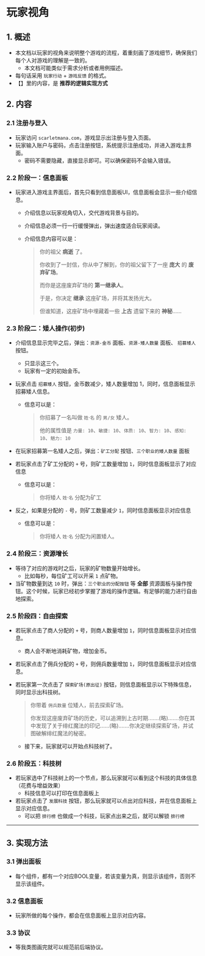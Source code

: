 # 玩家视角

## 1. 概述

* 本文档以玩家的视角来说明整个游戏的流程，着重刻画了游戏细节，确保我们每个人对游戏的理解是一致的。
  * 本文档可能类似于需求分析或者用例描述。
* 每句话采用 `玩家行动` + `游戏反馈` 的格式。
* 【】里的内容，是 **推荐的逻辑实现方式**

## 2. 内容

### 2.1 注册与登入

* 玩家访问 `scarletmana.com`，游戏显示出注册与登入页面。
* 玩家输入账户与密码，点击注册按钮，系统提示注册成功，并进入游戏主界面。
  * 密码不需要隐藏，直接显示即可。可以确保密码不会输入错误。

### 2.2 阶段一：信息面板

* 玩家进入游戏主界面后，首先只看到信息面板UI，信息面板会显示一些介绍信息。

  * 介绍信息以玩家视角切入，交代游戏背景与目的。

  * 介绍信息必须一行一行缓慢弹出，弹出速度适合玩家阅读。

  * 介绍信息内容可以是：

    > 你的祖父 **病逝** 了。
    >
    > 你收到了一封信，你从中了解到，你的祖父留下了一座 **庞大** 的 **废弃矿场**。
    >
    > 而你是这座废弃矿场的 **第一继承人**。
    >
    > 于是，你决定 **继承** 这座矿场，并将其发扬光大。
    >
    > 但谁知道，这座矿场中埋藏着一些 **上古** 遗留下来的 **神秘**......

### 2.3 阶段二：矮人操作(初步)

* 介绍信息显示完毕之后，弹出：`资源-金币` 面板、`资源-矮人数量` 面板、 `招募矮人` 按钮。

  * 只显示这三个。
  * 玩家有一定的初始金币。

* 玩家点击 `招募矮人` 按钮，金币数减少，矮人数量增加 $1$，同时，信息面板显示招募矮人信息。

  * 信息可以是：

    > 你招募了一名叫做 `姓`·`名` 的 `男/女` 矮人。
    >
    > 他的属性值是 `力量: 10`、`敏捷: 10`、`体质: 10`、`智力: 10`、`感知: 10`、`魅力: 10`

* 在玩家招募第一名矮人之后，弹出：`矿工分配` 按钮、`三个职业的矮人数量` 面板

* 若玩家点击了矿工分配的 `+` 号，则矿工数量增加 `1`，同时信息面板显示了对应信息

  * 信息可以是：

    > 你将矮人 `姓`·`名` 分配为矿工

* 反之，如果是分配的 `-` 号，则矿工数量减少 `1`，同时信息面板显示对应信息

  * 信息可以是：

    > 你将矮人 `姓`·`名` 分配为闲置矮人。

### 2.4 阶段三：资源增长

* 等待了对应的游戏时之后，玩家的矿物数量开始增长。
  * 比如每秒，每位矿工可以开采 `1` 点矿物。
* 当矿物数量到达 `10` 时，弹出：`三个职业的分配按钮` 等 **全部** 资源面板与操作按钮。这个时候，玩家已经初步掌握了游戏的操作逻辑。有足够的能力进行自由地探索。

### 2.5 阶段四：自由探索

* 若玩家点击了商人分配的 `+` 号，则商人数量增加 `1`，同时信息面板显示对应信息。

  * 商人会不断地消耗矿物，增加金币。

* 若玩家点击了佣兵分配的 `+` 号，则佣兵数量增加 `1`，同时信息面板显示对应信息。

* 若玩家第一次点击了 `探索矿场(原出征)` 按钮，则信息面板显示以下特殊信息，同时显示出科技树。

  > 你带着 `佣兵数量` 位矮人，前去探索矿场。
  >
  > 你发现这座废弃矿场的历史，可以追溯到上古时期.......(略).......你在其中发现了关于绯红魔法的印记......(略).......你决定继续探索矿场，并试图破解绯红魔法的秘密。

  * 接下来，玩家就可以开始点科技树了。

### 2.6 阶段五：科技树

* 若玩家选中了科技树上的一个节点，那么玩家就可以看到这个科技的具体信息（花费与增益效果）
  * 科技信息可以打印在信息面板上
* 若玩家点击了 `发展科技` 按钮，那么玩家就可以点出对应科技，并在信息面板上显示对应信息。
  * 可以把 `排行榜` 也做成一个科技，玩家点出来之后，就可以解锁 `排行榜`

***

## 3. 实现方法

### 3.1 弹出面板

* 每个组件，都有一个对应BOOL变量，若该变量为真，则显示该组件，否则不显示该组件。

### 3.2 信息面板

* 玩家所做的每个操作，都会在信息面板上显示对应内容。

### 3.3 协议

* 等我类图画完就可以规范前后端协议。